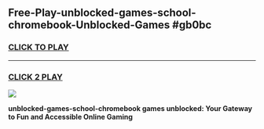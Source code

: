 
## Free-Play-unblocked-games-school-chromebook-Unblocked-Games #gb0bc
<h3>
<a href="https://news.freeplayer.one?title=unblocked-games-school-chromebook&ref=8M">CLICK TO PLAY</a></h3>
<hr>

<h3>
<a href="https://news.freeplayer.one?title=unblocked-games-school-chromebook&ref=8M">CLICK 2 PLAY</a>
  
</h3>

<a href="https://news.freeplayer.one?title=unblocked-games-school-chromebook&ref=8M"><img src="https://clearcache.store/games.png"></a>


**unblocked-games-school-chromebook games unblocked: Your Gateway to Fun and Accessible Online Gaming**
